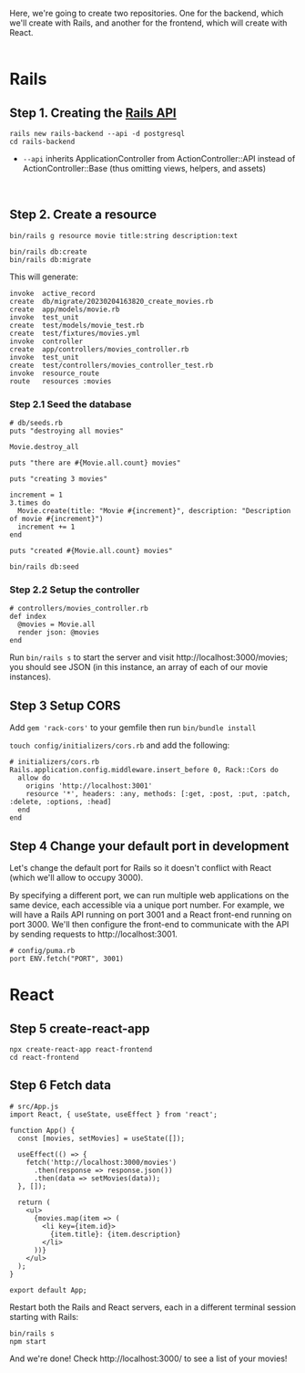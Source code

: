 Here, we're going to create two repositories. One for the backend, which we'll create with Rails, and another for the frontend, which will create with React.
<br> <br>

# Rails

## Step 1. Creating the [Rails API](https://guides.rubyonrails.org/api_app.html) <br>

```
rails new rails-backend --api -d postgresql
cd rails-backend
```

- `--api` inherits ApplicationController from ActionController::API instead of ActionController::Base (thus omitting views, helpers, and assets)

<br>

## Step 2. Create a resource

```
bin/rails g resource movie title:string description:text

bin/rails db:create
bin/rails db:migrate
```

This will generate:

```
invoke  active_record
create  db/migrate/20230204163820_create_movies.rb
create  app/models/movie.rb
invoke  test_unit
create  test/models/movie_test.rb
create  test/fixtures/movies.yml
invoke  controller
create  app/controllers/movies_controller.rb
invoke  test_unit
create  test/controllers/movies_controller_test.rb
invoke  resource_route
route   resources :movies
```

### Step 2.1 Seed the database

```
# db/seeds.rb
puts "destroying all movies"

Movie.destroy_all

puts "there are #{Movie.all.count} movies"

puts "creating 3 movies"

increment = 1
3.times do
  Movie.create(title: "Movie #{increment}", description: "Description of movie #{increment}")
  increment += 1
end

puts "created #{Movie.all.count} movies"
```

```
bin/rails db:seed
```

### Step 2.2 Setup the controller

```
# controllers/movies_controller.rb
def index
  @movies = Movie.all
  render json: @movies
end
```

Run `bin/rails s` to start the server and visit http://localhost:3000/movies; you should see JSON (in this instance, an array of each of our movie instances).

## Step 3 Setup CORS

Add `gem 'rack-cors'` to your gemfile then run `bin/bundle install`

`touch config/initializers/cors.rb` and add the following:

```
# initializers/cors.rb
Rails.application.config.middleware.insert_before 0, Rack::Cors do
  allow do
    origins 'http://localhost:3001'
    resource '*', headers: :any, methods: [:get, :post, :put, :patch, :delete, :options, :head]
  end
end
```

## Step 4 Change your default port in development

Let's change the default port for Rails so it doesn't conflict with React (which we'll allow to occupy 3000).

By specifying a different port, we can run multiple web applications on the same device, each accessible via a unique port number. For example, we will have a Rails API running on port 3001 and a React front-end running on port 3000. We'll then configure the front-end to communicate with the API by sending requests to http://localhost:3001.

```
# config/puma.rb
port ENV.fetch("PORT", 3001)
```

# React

## Step 5 create-react-app

```
npx create-react-app react-frontend
cd react-frontend
```

## Step 6 Fetch data

```
# src/App.js
import React, { useState, useEffect } from 'react';

function App() {
  const [movies, setMovies] = useState([]);

  useEffect(() => {
    fetch('http://localhost:3000/movies')
      .then(response => response.json())
      .then(data => setMovies(data));
  }, []);

  return (
    <ul>
      {movies.map(item => (
        <li key={item.id}>
          {item.title}: {item.description}
        </li>
      ))}
    </ul>
  );
}

export default App;
```

Restart both the Rails and React servers, each in a different terminal session starting with Rails:

```
bin/rails s
npm start
```

And we're done! Check http://localhost:3000/ to see a list of your movies!
